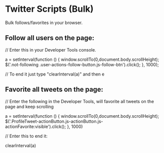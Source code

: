 # Twitter Scripts (Bulk)
Bulk follows/favorites in your browser.

## Follow all users on the page:

// Enter this in your Developer Tools console.

a = setInterval(function () {
  window.scrollTo(0,document.body.scrollHeight);
  $('.not-following .user-actions-follow-button.js-follow-btn').click();
}, 1000);

// To end it just type "clearInterval(a)" and then e

## Favorite all tweets on the page:

// Enter the following in the Developer Tools, will favorite all tweets on the page and keep scrolling

a = setInterval(function () {
  window.scrollTo(0,document.body.scrollHeight);
  $('.ProfileTweet-actionButton.js-actionButton.js-actionFavorite:visible').click();
}, 1000)

// Enter this to end it: 

clearInterval(a)
